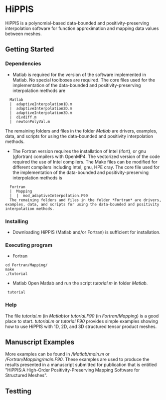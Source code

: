 # HiPPIS
HiPPIS is a polynomial-based data-bounded and positivity-preserving interpolation software for function approximation and mapping data values between meshes.


## Getting Started

### Dependencies

* Matlab is required for the version of the software implemented in Matlab. No special toolboxes are required.
  The core files used for the implementation of the data-bounded and positivity-preserving interpolation methods are
```
  Matlab
  |  adaptiveInterpolation1D.m
  |  adaptiveInterpolation2D.m
  |  adaptiveInterpolation3D.m
  |  divdiff.m
  |  newtonPolyVal.m
```
  The remaining folders and files in the folder *Matlab* are drivers, examples, data, and scripts for using the data-bounded and positivity interpolation methods.
* The Fortran version requires the installation of Intel (ifort), or gnu (gfortran) compilers with OpenMP4.
  The vectorized version of the code required the use of Intel compilers. 
  The Make files can be modified for different compilers including Intel, gnu, HPE cray.
  The core file used for the implementation of the data-bounded and positivity-preserving interpolation methods is
```
  Fortran
  |  Mapping
  |  |  mod_adaptiveInterpolation.F90
  The remaining folders and files in the folder *Fortran* are drivers, examples, data, and scripts for using the data-bounded and positivity interpolation methods.
```

### Installing
* Downloading HiPPIS (Matlab and/or Fortran) is sufficient for installation. 

### Executing program
* Fortran
```
cd Fortran/Mapping/
make 
./tutorial
``` 
* Matlab
Open Matlab and run the script *tutorial.m* in folder *Matlab*.
```
 tutorial
```

### Help

The file *tutorial.m* (in *Matlab*)or *tutorial.F90* (in *Fortran/Mapping*) is a good place to start. 
*tutorial.m* or *tutorial.F90* provides simple examples showing how to use HiPPIS with 1D, 2D, and 3D structured tensor product meshes.

## Manuscript Examples
More examples can be found in */Matlab/main.m* or */Fortran/Mapping/main.F90*.
These examples are used to produce the results presented in a manuscript submitted for publication that is entitled "HiPPIS:A High-Order Positivity-Preserving Mapping Software for Structured Meshes". 

## Testting
